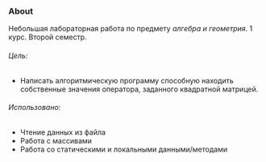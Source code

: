 ### About
Небольшая лабораторная работа по предмету _алгебра и геометрия_.
1 курс. Второй семестр.

###### Цель:
- Написать алгоритмическую программу способную находить собственные значения оператора, заданного квадратной матрицей.

###### Использовано:
- Чтение данных из файла
- Работа с массивами
- Работа со статическими и локальными данными/методами
